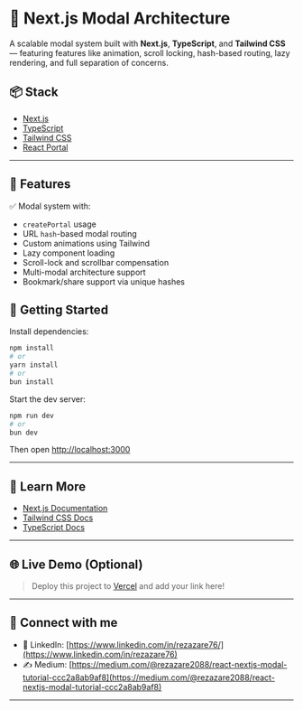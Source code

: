# 🧩 Next.js Modal Architecture

A scalable modal system built with **Next.js**, **TypeScript**, and **Tailwind CSS** — featuring features like animation, scroll locking, hash-based routing, lazy rendering, and full separation of concerns.

## 📦 Stack

- [Next.js](https://nextjs.org/)
- [TypeScript](https://www.typescriptlang.org/)
- [Tailwind CSS](https://tailwindcss.com/)
- [React Portal](https://reactjs.org/docs/portals.html)

---

## 🚀 Features

✅ Modal system with:

- `createPortal` usage
- URL `hash`-based modal routing
- Custom animations using Tailwind
- Lazy component loading
- Scroll-lock and scrollbar compensation
- Multi-modal architecture support
- Bookmark/share support via unique hashes

## 🧪 Getting Started

Install dependencies:

```bash
npm install
# or
yarn install
# or
bun install
```

Start the dev server:

```bash
npm run dev
# or
bun dev
```

Then open [http://localhost:3000](http://localhost:3000)

---

## 🧠 Learn More

- [Next.js Documentation](https://nextjs.org/docs)
- [Tailwind CSS Docs](https://tailwindcss.com/docs)
- [TypeScript Docs](https://www.typescriptlang.org/docs/)

---

## 🌐 Live Demo (Optional)

> Deploy this project to [Vercel](https://react-modal-woad-five.vercel.app/) and add your link here!

---

## 🙌 Connect with me

- 🔗 LinkedIn: [https://www.linkedin.com/in/rezazare76/](https://www.linkedin.com/in/rezazare76)
- ✍️ Medium: [https://medium.com/@rezazare2088/react-nextjs-modal-tutorial-ccc2a8ab9af8](https://medium.com/@rezazare2088/react-nextjs-modal-tutorial-ccc2a8ab9af8)

---
